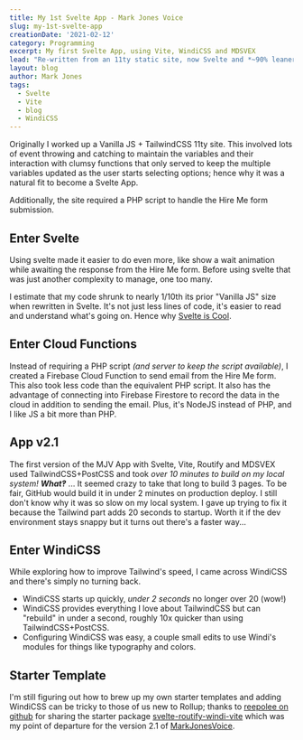 ```yaml
---
title: My 1st Svelte App - Mark Jones Voice
slug: my-1st-svelte-app
creationDate: '2021-02-12'
category: Programming
excerpt: My first Svelte App, using Vite, WindiCSS and MDSVEX
lead: "Re-written from an 11ty static site, now Svelte and *~90% leaner*."
layout: blog
author: Mark Jones
tags:
  - Svelte
  - Vite
  - blog
  - WindiCSS
---
```

Originally I worked up a Vanilla JS + TailwindCSS 11ty site. This involved lots of event throwing and catching to maintain the variables and their interaction with clumsy functions that only served to keep the multiple variables updated as the user starts selecting options; hence why it was a natural fit to become a Svelte App.

Additionally, the site required a PHP script to handle the Hire Me form submission.

## Enter Svelte

Using svelte made it easier to do even more, like show a wait animation while awaiting the response from the Hire Me form. Before using svelte that was just another complexity to manage, one too many.

I estimate that my code shrunk to nearly 1/10th its prior "Vanilla JS" size when rewritten in Svelte. It's not just less lines of code, it's easier to read and understand what's going on. Hence why [Svelte is Cool](/blog/svelte-is-nice-piece-of-app).

## Enter Cloud Functions

Instead of requiring a PHP script *(and server to keep the script available)*, I created a Firebase Cloud Function to send email from the Hire Me form. This also took less code than the equivalent PHP script. It also has the advantage of connecting into Firebase Firestore to record the data in the cloud in addition to sending the email. Plus, it's NodeJS instead of PHP, and I like JS a bit more than PHP.

## App v2.1

The first version of the MJV App with Svelte, Vite, Routify and MDSVEX used TailwindCSS+PostCSS and took *over 10 minutes to build on my local system!* ***What‽*** ... It seemed crazy to take that long to build 3 pages. To be fair, GitHub would build it in under 2 minutes on production deploy. I still don't know why it was so slow on my local system. I gave up trying to fix it because the Tailwind part adds 20 seconds to startup. Worth it if the dev environment stays snappy but it turns out there's a faster way...

## Enter WindiCSS

While exploring how to improve Tailwind's speed, I came across WindiCSS and there's simply no turning back.

- WindiCSS starts up quickly, *under 2 seconds* no longer over 20 (wow!)
- WindiCSS provides everything I love about TailwindCSS but can "rebuild" in under a second, roughly 10x quicker than using TailwindCSS+PostCSS.
- Configuring WindiCSS was easy, a couple small edits to use Windi's modules for things like typography and colors.

## Starter Template

I'm still figuring out how to brew up my own starter templates and adding WindiCSS can be tricky to those of us new to Rollup; thanks to [reepolee on github](https://github.com/reepolee/) for sharing the starter package [svelte-routify-windi-vite](https://github.com/reepolee/svelte-routify-windi-vite) which was my point of departure for the version 2.1 of [MarkJonesVoice](https://markjonesvoice.com/).